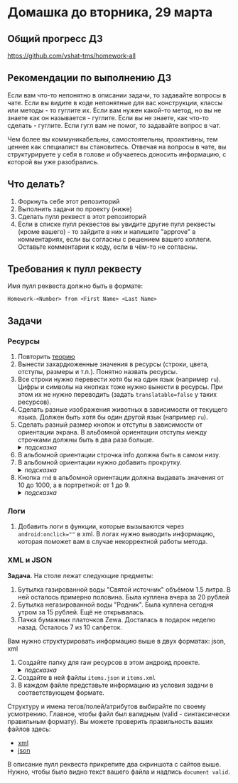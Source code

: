 # Домашка до вторника, 29 марта

## Общий прогресс ДЗ
https://github.com/vshat-tms/homework-all

## Рекомендации по выполнению ДЗ
Если вам что-то непонятно в описании задачи, то задавайте вопросы в чате. Если вы видите в коде непонятные для вас конструкции, классы или методы - то гуглите их. Если вам нужен какой-то метод, но вы не знаете как он называется - гуглите. Если вы не знаете, как что-то сделать - гуглите. Если гугл вам не помог, то задавайте вопрос в чат. 

Чем более вы коммуникабельны, самостоятельны, проактивны, тем ценнее как специалист вы становитесь. Отвечая на вопросы в чате, вы структурируете у себя в голове и обучаетесь доносить информацию, с которой вы уже разобрались. 

## Что делать?
1. Форкнуть себе этот репозиторий
2. Выполнить задачи по проекту (ниже)
3. Сделать пулл реквест в этот репозиторий
4. Если в списке пулл реквестов вы увидите другие пулл реквесты (кроме вашего) - то зайдите в них и напишите "approve" в комментариях, если вы согласны с решением вашего коллеги. Оставьте комментарии к коду, если в чём-то не согласны.

## Требования к пулл реквесту
Имя пулл реквеста должно быть в формате:

`Homework-<Number> from <First Name> <Last Name>`


## Задачи

### Ресурсы
1. Повторить [теорию](https://devcolibri.com/unit/android-%D1%80%D0%B5%D1%81%D1%83%D1%80%D1%81%D1%8B-%D1%80%D0%B0%D0%B1%D0%BE%D1%82%D0%B0-%D1%81%D0%BE-%D1%81%D1%82%D1%80%D0%BE%D0%BA%D0%B0%D0%BC%D0%B8-%D1%86%D0%B2%D0%B5%D1%82%D0%B0%D0%BC%D0%B8/?id=9648)
1. Вынести захардкоженные значения в ресурсы (строки, цвета, отступы, размеры и т.п.). Понятно назвать ресурсы.
1. Все строки нужно перевести хотя бы на один язык (например `ru`). Цифры и символы на кнопках тоже нужно вынести в ресурсы. При этом их не нужно переводить (задать `translatable=false` у таких ресурсов).
2. Сделать разные изображения животных в зависимости от текущего языка. Должен быть хотя бы один другой язык (например `ru`).
3. Сделать разный размер кнопок и отступы в зависимости от ориентации экрана. В альбомной ориентации отступы между строчками должны быть в два раза больше. <details><summary>_подсказка_</summary>`values-land/dimens.xml`</details>
1. В альбомной ориентации строчка info должна быть в самом низу.
1. В альбомной ориентации нужно добавить прокрутку.<details><summary>_подсказка_</summary> `HorizontalScrollView` не подходит, гуглите</details>
1. Кнопка `rnd` в альбомной ориентации должна выдавать значения от 10 до 1000, а в портретной: от 1 до 9.<details><summary>_подсказка_</summary>нужно подумать + погуглить + подумать</details>

### Логи
1. Добавить логи в функции, которые вызываются через `android:onclick=""` в xml. В логах нужно выводить информацию, которая поможет вам в случае некорректной работы метода.

### XML и JSON
**Задача.** На столе лежат следующие предметы:
1. Бутылка газированной воды "Святой источник" объёмом 1.5 литра. В ней осталось примерно половина. Была куплена вчера за 20 рублей
2. Бутылка негазированной воды "Родник". Была куплена сегодня утром за 15 рублей. Ещё не открывалась.
3. Пачка бумажных платочков Zewa. Досталась в подарок неделю назад. Осталось 7 из 10 салфеток.

Вам нужно структурировать информацию выше в двух форматах: json, xml

1. Создайте папку для raw ресурсов в этом андроид проекте. <details><summary>_подсказка_</summary>`res/raw`</details>
2. Создайте в ней файлы `items.json` и `items.xml`
3. В каждом файле представьте информацию из условия задачи в соответствующем формате.

Структуру и имена тегов/полей/атрибутов выбирайте по своему усмотрению. Главное, чтобы файл был валидным (valid - синтаксически правильным формату). Вы можете проверить правильность ваших файлов здесь:
- [xml](https://www.liquid-technologies.com/online-xml-validator)
- [json](https://jsonlint.com/)

В описание пулл реквеста прикрепите два скриншота с сайтов выше. Нужно, чтобы было видно текст вашего файла и надпись `document valid`.

